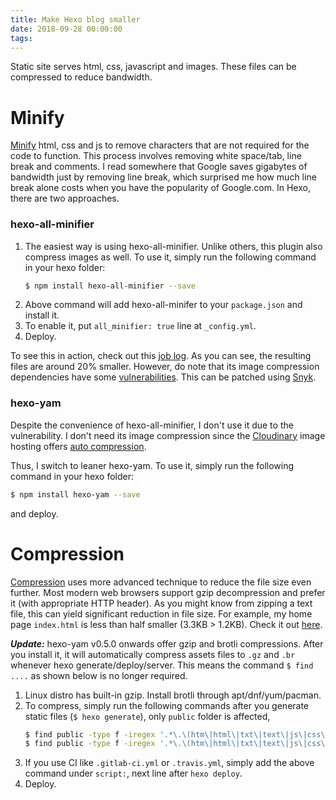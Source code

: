 ```yaml
---
title: Make Hexo blog smaller
date: 2018-09-28 00:00:00
tags:
---
```

Static site serves html, css, javascript and images. These files can be compressed to reduce bandwidth.
<!-- more -->
# Minify
[Minify](https://en.wikipedia.org/wiki/Minification_(programming)) html, css and js to remove characters that are not required for the code to function. This process involves removing white space/tab, line break and comments. I read somewhere that Google saves gigabytes of bandwidth just by removing line break, which surprised me how much line break alone costs when you have the popularity of Google.com.
In Hexo, there are two approaches.

### hexo-all-minifier
1. The easiest way is using hexo-all-minifier. Unlike others, this plugin also compress images as well. To use it, simply run the following command in your hexo folder:
    ``` bash
    $ npm install hexo-all-minifier --save
    ```
2. Above command will add hexo-all-minifer to your `package.json` and install it.
3. To enable it, put `all_minifier: true` line at `_config.yml`.
4. Deploy.

To see this in action, check out this [job log](https://gitlab.com/curben/blog/-/jobs/101703188). As you can see, the resulting files are around 20% smaller. However, do note that its image compression dependencies have some [vulnerabilities](https://snyk.io/test/npm/hexo-all-minifier). This can be patched using [Snyk](https://snyk.io/).

### hexo-yam
Despite the convenience of hexo-all-minifier, I don't use it due to the vulnerability. I don't need its image compression since the [Cloudinary](https://cloudinary.com/) image hosting offers [auto compression](https://cloudinary.com/documentation/responsive_images#responsive_images_with_automatic_quality_selection).

Thus, I switch to leaner hexo-yam. To use it, simply run the following command in your hexo folder:
``` bash
$ npm install hexo-yam --save
```
and deploy.

# Compression
[Compression](https://en.wikipedia.org/wiki/Data_compression) uses more advanced technique to reduce the file size even further. Most modern web browsers support gzip decompression and prefer it (with appropriate HTTP header). As you might know from zipping a text file, this can yield significant reduction in file size. For example, my home page `index.html` is less than half smaller (3.3KB > 1.2KB). Check it out [here](https://gitlab.com/curben/blog/-/jobs/101703188/artifacts/browse/public/).

***Update:*** hexo-yam v0.5.0 onwards offer gzip and brotli compressions. After you install it, it will automatically compress assets files to `.gz` and `.br` whenever hexo generate/deploy/server. This means the command `$ find ....` as shown below is no longer required.

1. Linux distro has built-in gzip. Install brotli through apt/dnf/yum/pacman.
2. To compress, simply run the following commands after you generate static files (`$ hexo generate`), only `public` folder is affected,
	```bash
	$ find public -type f -iregex '.*\.\(htm\|html\|txt\|text\|js\|css\)$' -execdir gzip -f --keep {} \;
	$ find public -type f -iregex '.*\.\(htm\|html\|txt\|text\|js\|css\)$' -execdir brotli -f --keep {} \;
	```
3. If you use CI like `.gitlab-ci.yml` or `.travis.yml`, simply add the above command under `script:`, next line after `hexo deploy`.
4. Deploy.
